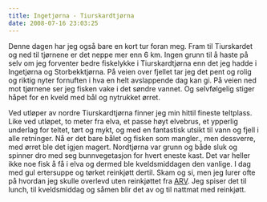 ```yaml
---
title: Ingetjørna - Tiurskardtjørna
date: 2008-07-16 23:03:25
---
```


Denne dagen har jeg også bare en kort tur foran meg. Fram til Tiurskardet og ned til tjørnene er det neppe mer enn 6 km. Ingen grunn til å haste på selv om jeg forventer bedre fiskelykke i Tiurskardtjørna enn det jeg hadde i Ingetjørna og Storbekktjørna. På veien over fjellet tar jeg det pent og rolig og riktig nyter fornuften i hva en helt avslappende dag kan gi. På veien ned mot tjørnene ser jeg fisken vake i det søndre vannet. Og selvfølgelig stiger håpet for en kveld med bål og nytrukket ørret.

Ved utløper av nordre Tiurskardtjørna finner jeg min hittil fineste teltplass. Like ved utløpet, to meter fra elva, et passe høyt elvebrus, et ypperlig underlag for teltet, tørt og mykt, og med en fantastisk utsikt til vann og fjell i alle retninger. Nå er det bare bålet og fisken som mangler., men dessverre, med ørret ble det igjen magert. Nordtjørna var grunn og både sluk og spinner dro med seg bunnvegetasjon for hvert eneste kast. Det var heller ikke noe fisk å få i elva og dermed ble kveldsmiddagen den vanlige. I dag med gul ertersuppe og tørket reinkjøtt dertil. Skam og si, men jeg lurer ofte på hvordan jeg skulle overlevd uten reinkjøttet fra <a href="http://www.norskdesign.no/emballasjedesign/helt-rein-og-helt-vilt-article3199-217.html">ARV</a>. Jeg spiser det til lunch, til kveldsmiddag og såmen blir det av og til nattmat med reinkjøtt.
